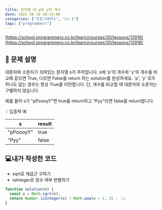 ```yaml
---
title: 문자열 내 p와 y의 개수
date: 2022-10-19 18:24:00
categories: ["프로그래머스", "Lv.1"]
tags: ["programmers"]
---
```


[https://school.programmers.co.kr/learn/courses/30/lessons/12916](https://school.programmers.co.kr/learn/courses/30/lessons/12916)

## 📔 문제 설명

대문자와 소문자가 섞여있는 문자열 s가 주어집니다. s에 'p'의 개수와 'y'의 개수를 비교해 같으면 True, 다르면 False를 return 하는 solution를 완성하세요. 'p', 'y' 모두 하나도 없는 경우는 항상 True를 리턴합니다. 단, 개수를 비교할 때 대문자와 소문자는 구별하지 않습니다.

예를 들어 s가 "pPoooyY"면 true를 return하고 "Pyy"라면 false를 return합니다.

💡 입출력 예

| s         | result |
| --------- | ------ |
| "pPoooyY" | true   |
| "Pyy"     | false  |

## 💻내가 작성한 코드

- sqrt로 제곱근 구하기
- isInteger로 정수 여부 판별하기

```js
function solution(n) {
  const x = Math.sqrt(n);
  return Number.isInteger(x) ? Math.pow(x + 1, 2) : -1;
}
```
